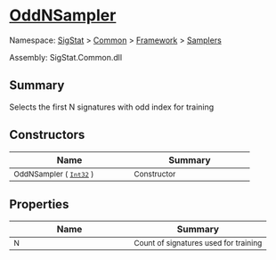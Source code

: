 # [OddNSampler](./OddNSampler.md)

Namespace: [SigStat]() > [Common](./../../README.md) > [Framework]() > [Samplers](./README.md)

Assembly: SigStat.Common.dll

## Summary
Selects the first N signatures with odd index for training

## Constructors

| Name | Summary | 
| --- | --- | 
| <sub>OddNSampler ( [`Int32`](https://docs.microsoft.com/en-us/dotnet/api/System.Int32) )</sub><div style="width: 200px">| <sub>Constructor</sub><div style="width: 200px">| <br>


## Properties

| Name | Summary | 
| --- | --- | 
| <sub>N</sub><div style="width: 200px">| <sub>Count of signatures used for training</sub><div style="width: 200px">| <br>


